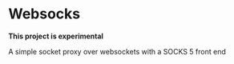 # Websocks

**This project is experimental**

A simple socket proxy over websockets with a SOCKS 5 front end

